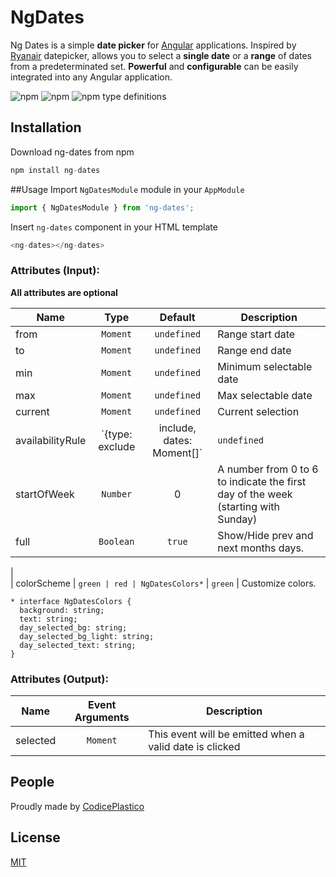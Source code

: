 # NgDates
Ng Dates is a simple **date picker** for [Angular](https://angular.io) applications.
Inspired by [Ryanair](https://www.ryanair.com/) datepicker, allows you to select a **single date** or a **range** of dates from a predeterminated set.
**Powerful** and **configurable** can be easily integrated into any Angular application.

![npm](https://img.shields.io/npm/v/ng-dates)
![npm](https://img.shields.io/npm/dm/ng-dates)
![npm type definitions](https://img.shields.io/npm/types/ng-dates)

## Installation
Download ng-dates from npm

```js
npm install ng-dates
```

##Usage
Import `NgDatesModule` module in your `AppModule`

```js
import { NgDatesModule } from 'ng-dates';
```

Insert `ng-dates` component in your HTML template

```js
<ng-dates></ng-dates>
```
### Attributes (Input):  
**All attributes are optional** 

| Name                 | Type                                | Default            | Description                                                                                                                                                                                                                                        |  
|----------------------|:-----------------------------------:|:------------------:|----------------------------------------------------------------------------------------------------------------------------------------------------------------------------------------------------------------------------------------------------|  
| from                 | `Moment` 		                     | `undefined`        | Range start date                                                                                                                                                                                     |  
| to          			| `Moment`                            | `undefined`        | Range end date                                                                                                                                                                                                        |  
| min             		| `Moment`                            | `undefined`        | Minimum selectable date                                                                                                                                                                                                         |  
| max          			| `Moment`                            | `undefined`        | Max selectable date                                                                                                                                                                                                                  |  
| current    		       | `Moment`                            | `undefined`        | Current selection                                                                                                                                           |  
| availabilityRule     | `{type: exclude | include, dates: Moment[]`| `undefined`       | Allows to narrow the range of selectable dates by including or excluding specific days                                         |  
| startOfWeek          | `Number`                            | 0                  | A number from 0 to 6 to indicate the first day of the week (starting with Sunday)|  
| full              	| `Boolean`                    | `true`        | Show/Hide prev and next months days. 
|  
| colorScheme          | `green | red | NgDatesColors*`                    | `green`        | Customize colors. 

```
* interface NgDatesColors {
  background: string;
  text: string;
  day_selected_bg: string;
  day_selected_bg_light: string;
  day_selected_text: string;
} 
``` 
### Attributes (Output):   
| Name                 | Event Arguments                     | Description                                                                                                                                                      |  
|----------------------|:-----------------------------------:|------------------------------------------------------------------------------------------------------------------------------------------------------------------|  
| selected             | `Moment`                            | This event will be emitted when a valid date is clicked  

## People

Proudly made by [CodicePlastico](https://codiceplastico.com/)

## License

[MIT](LICENSE) 
